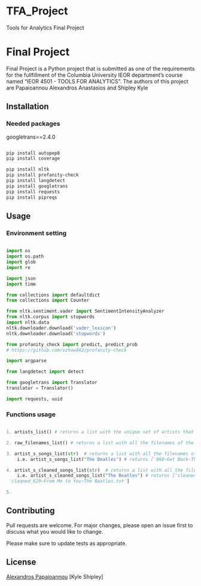 # TFA_Project
Tools for Analytics Final Project
# Final Project

Final Project is a Python project that is submitted as one of the requirements for the fullfillment of the Columbia University IEOR department’s course named “IEOR 4501 - TOOLS FOR ANALYTICS”. The authors of this project are Papaioannou Alexandros Anastasios and Shipley Kyle

## Installation 

### Needed packages

googletrans==2.4.0


```bash

pip install autopep8
pip install coverage

pip install nltk
pip install profanity-check
pip install langdetect
pip install googletrans
pip install requests
pip install pipreqs

```

## Usage

### Environment setting

```python

import os
import os.path
import glob
import re

import json
import time

from collections import defaultdict
from collections import Counter

from nltk.sentiment.vader import SentimentIntensityAnalyzer
from nltk.corpus import stopwords
import nltk.data
nltk.downloader.download('vader_lexicon')
nltk.downloader.download('stopwords')

from profanity_check import predict, predict_prob
# https://github.com/vzhou842/profanity-check

import argparse

from langdetect import detect

from googletrans import Translator
translator = Translator()

import requests, uuid
```

### Functions usage

```python

1. artists_list() # returns a list with the unique set of artists that are associated with the lyrics text files 

2. raw_filenames_list() # returns a list with all the filenames of the lyrics text files of the folder named “Lyrics”

3. artist_s_songs_list(str)  # returns a list with all the filenames of the the lyrics text files that are associated with the artist that is passed as a string (str) to the function
	i.e. artist_s_songs_list("The Beatles") # returns ['860~Get Back~The Beatles.txt', '629~From Me to You~The Beatles.txt']

4. artist_s_cleaned_songs_list(str)  # returns a list with all the filenames of the the “cleaned” lyrics text files that are associated with the artist that is passed as a string (str) to the function
	i.e. artist_s_cleaned_songs_list("The Beatles") # returns ['cleaned_860~Get Back~The Beatles.txt',
 'cleaned_629~From Me to You~The Beatles.txt']

5. 

```

## Contributing
Pull requests are welcome. For major changes, please open an issue first to discuss what you would like to change.

Please make sure to update tests as appropriate.

## License
[Alexandros Papaioannou](https://www.linkedin.com/in/apapaio/)
[Kyle Shipley]
